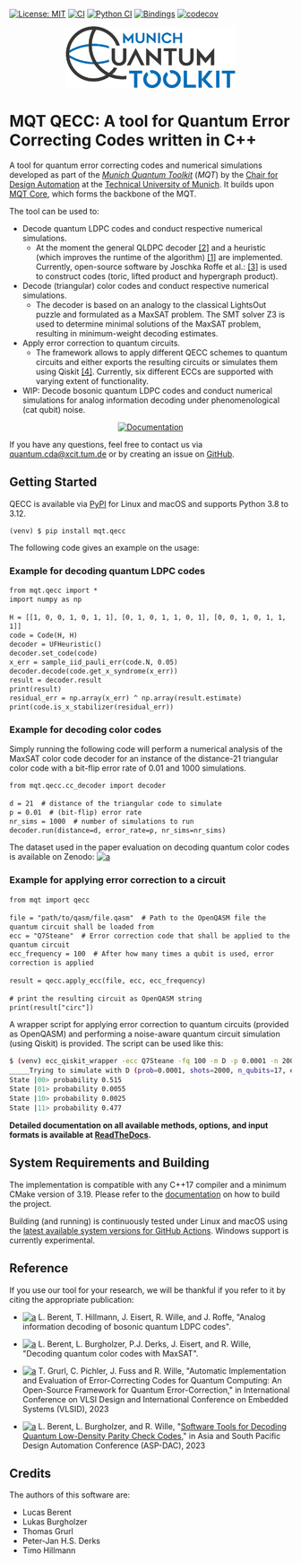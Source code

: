 [![License: MIT](https://img.shields.io/badge/license-MIT-blue.svg?style=flat-square)](https://opensource.org/licenses/MIT)
[![CI](https://img.shields.io/github/actions/workflow/status/cda-tum/mqt-qecc/ci.yml?branch=main&style=flat-square&logo=github&label=c%2B%2B)](https://github.com/cda-tum/mqt-qecc/actions/workflows/ci.yml)
[![Python CI](https://img.shields.io/github/actions/workflow/status/cda-tum/mqt-qecc/python-ci.yml?branch=main&style=flat-square&logo=github&label=python)](https://github.com/cda-tum/mqt-qecc/actions/workflows/python-ci.yml)
[![Bindings](https://img.shields.io/github/actions/workflow/status/cda-tum/mqt-qecc/deploy.yml?branch=main&style=flat-square&logo=github&label=packaging)](https://github.com/cda-tum/mqt-qecc/actions/workflows/deploy.yml)
[![codecov](https://img.shields.io/codecov/c/github/cda-tum/mqt-qecc?style=flat-square&logo=codecov)](https://codecov.io/gh/cda-tum/mqt-qecc)

<p align="center">
  <picture>
    <source media="(prefers-color-scheme: dark)" srcset="https://raw.githubusercontent.com/cda-tum/mqt-qecc/main/docs/source/_static/mqt_light.png" width="60%">
    <img src="https://raw.githubusercontent.com/cda-tum/mqt-qecc/main/docs/source/_static/mqt_dark.png" width="60%">
  </picture>
  </p>

# MQT QECC: A tool for Quantum Error Correcting Codes written in C++

A tool for quantum error correcting codes and numerical simulations developed as part of the [_Munich Quantum Toolkit_](https://mqt.readthedocs.io) (_MQT_) by the [Chair for Design Automation](https://www.cda.cit.tum.de/) at the [Technical University of Munich](https://www.tum.de/).
It builds upon [MQT Core](https://github.com/cda-tum/mqt-core), which forms the backbone of the MQT.

The tool can be used to:

- Decode quantum LDPC codes and conduct respective numerical simulations.
  - At the moment the general QLDPC
    decoder [[2]](https://ieeexplore.ieee.org/abstract/document/9682738)
    and a heuristic (which improves the runtime of the algorithm) [[1]](https://arxiv.org/abs/2209.01180) are
    implemented.
    Currently, open-source software by Joschka Roffe et
    al.: [[3]](https://github.com/quantumgizmos/bias_tailored_qldpc) is used to construct codes (toric, lifted product
    and
    hypergraph product).
- Decode (triangular) color codes and conduct respective numerical simulations.
  - The decoder is based on an analogy to the classical LightsOut puzzle and formulated as a MaxSAT problem. The SMT solver
    Z3 is used to determine minimal solutions of the MaxSAT problem, resulting in minimum-weight decoding estimates.
- Apply error correction to quantum circuits.
  - The framework allows to apply different QECC schemes to quantum circuits and either exports the resulting
    circuits or simulates them using Qiskit [[4]](https://qiskit.org/). Currently, six different ECCs are supported
    with varying extent of functionality.
- WIP: Decode bosonic quantum LDPC codes and conduct numerical simulations for analog information decoding under phenomenological
  (cat qubit) noise.

<p align="center">
  <a href="https://mqt.readthedocs.io/projects/qecc">
  <img width=30% src="https://img.shields.io/badge/documentation-blue?style=for-the-badge&logo=read%20the%20docs" alt="Documentation" />
  </a>
</p>

If you have any questions, feel free to contact us via [quantum.cda@xcit.tum.de](mailto:quantum.cda@xcit.tum.de) or by
creating an issue on [GitHub](https://github.com/cda-tum/mqt-qecc/issues).

## Getting Started

QECC is available via [PyPI](https://pypi.org/project/mqt.qecc/) for Linux and macOS and supports Python 3.8 to 3.12.

```console
(venv) $ pip install mqt.qecc
```

The following code gives an example on the usage:

### Example for decoding quantum LDPC codes

```python3
from mqt.qecc import *
import numpy as np

H = [[1, 0, 0, 1, 0, 1, 1], [0, 1, 0, 1, 1, 0, 1], [0, 0, 1, 0, 1, 1, 1]]
code = Code(H, H)
decoder = UFHeuristic()
decoder.set_code(code)
x_err = sample_iid_pauli_err(code.N, 0.05)
decoder.decode(code.get_x_syndrome(x_err))
result = decoder.result
print(result)
residual_err = np.array(x_err) ^ np.array(result.estimate)
print(code.is_x_stabilizer(residual_err))
```

### Example for decoding color codes

Simply running the following code will perform a numerical analysis of the MaxSAT color code decoder for an instance of
the distance-21 triangular color code with a bit-flip error rate of 0.01 and 1000 simulations.

```python3
from mqt.qecc.cc_decoder import decoder

d = 21  # distance of the triangular code to simulate
p = 0.01  # (bit-flip) error rate
nr_sims = 1000  # number of simulations to run
decoder.run(distance=d, error_rate=p, nr_sims=nr_sims)
```

The dataset used in the paper evaluation on decoding quantum color codes is available on Zenodo:
[![a](https://img.shields.io/static/v1?label=DOI&message=10.5281/zenodo.7760135&color=inactive&style=flat-square)](https://doi.org/10.5281/zenodo.7760135)

### Example for applying error correction to a circuit

```python3
from mqt import qecc

file = "path/to/qasm/file.qasm"  # Path to the OpenQASM file the quantum circuit shall be loaded from
ecc = "Q7Steane"  # Error correction code that shall be applied to the quantum circuit
ecc_frequency = 100  # After how many times a qubit is used, error correction is applied

result = qecc.apply_ecc(file, ecc, ecc_frequency)

# print the resulting circuit as OpenQASM string
print(result["circ"])
```

A wrapper script for applying error correction to quantum circuits (provided as OpenQASM) and performing a
noise-aware quantum circuit simulation (using Qiskit) is provided. The script can be used like this:

```bash
$ (venv) ecc_qiskit_wrapper -ecc Q7Steane -fq 100 -m D -p 0.0001 -n 2000 -fs aer_simulator_stabilizer -s 0 -f  ent_simple1000_n2.qasm
_____Trying to simulate with D (prob=0.0001, shots=2000, n_qubits=17, error correction=Q7Steane) Error______
State |00> probability 0.515
State |01> probability 0.0055
State |10> probability 0.0025
State |11> probability 0.477
```

**Detailed documentation on all available methods, options, and input formats is available
at [ReadTheDocs](https://mqt.readthedocs.io/projects/qecc).**

## System Requirements and Building

The implementation is compatible with any C++17 compiler and a minimum CMake version of 3.19.
Please refer to the [documentation](https://mqt.readthedocs.io/projects/qecc) on how to build the project.

Building (and running) is continuously tested under Linux and macOS using the
[latest available system versions for GitHub Actions](https://github.com/actions/virtual-environments).
Windows support is currently experimental.

## Reference

If you use our tool for your research, we will be thankful if you refer to it by citing the appropriate publication:

- [![a](https://img.shields.io/static/v1?label=arXiv&message=2311.01328&color=inactive&style=flat-square)](https://arxiv.org/abs/2311.01328)
  L. Berent, T. Hillmann, J. Eisert, R. Wille, and J. Roffe, "Analog information decoding of bosonic quantum LDPC codes".

- [![a](https://img.shields.io/static/v1?label=arXiv&message=2303.14237&color=inactive&style=flat-square)](https://arxiv.org/abs/2303.14237)
  L. Berent, L. Burgholzer, P.J. Derks, J. Eisert, and R. Wille, "Decoding quantum color codes with MaxSAT".

- [![a](https://img.shields.io/static/v1?label=arXiv&message=2301.05731&color=inactive&style=flat-square)](https://arxiv.org/pdf/2301.05731)
  T. Grurl, C. Pichler, J. Fuss and R. Wille, "Automatic Implementation and Evaluation of Error-Correcting Codes for
  Quantum Computing: An Open-Source Framework for Quantum Error-Correction," in International Conference on VLSI
  Design and International Conference on Embedded Systems (VLSID), 2023

- [![a](https://img.shields.io/static/v1?label=arXiv&message=2209.01180&color=inactive&style=flat-square)](https://arxiv.org/abs/2209.01180)
  L. Berent, L. Burgholzer, and R.
  Wille, "[Software Tools for Decoding Quantum Low-Density Parity Check Codes](https://arxiv.org/abs/2209.01180),"
  in Asia and South Pacific Design Automation Conference (ASP-DAC), 2023

## Credits

The authors of this software are:

- Lucas Berent
- Lukas Burgholzer
- Thomas Grurl
- Peter-Jan H.S. Derks
- Timo Hillmann
